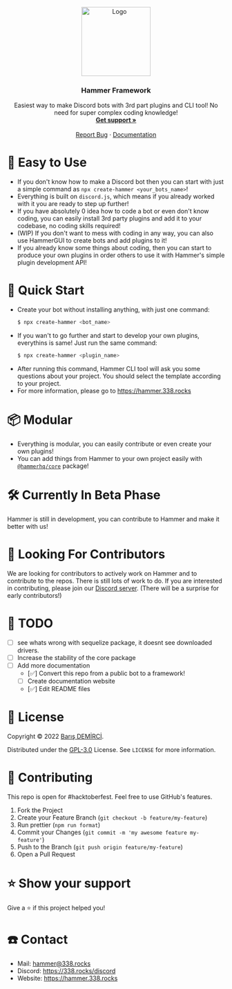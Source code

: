 <p align="center">
    <img src="https://avatars.githubusercontent.com/u/109850261" alt="Logo" width="160" height="160" />
    <h3 align="center">Hammer Framework</h3>
    <p align="center">
        Easiest way to make Discord bots with 3rd part plugins and CLI tool! No need for super complex coding knowledge!
        <br />
        <a href="https://338.rocks/discord"><strong>Get support »</strong></a>
        <br />
        <br />
        <a href="https://github.com/TheHammerHQ/issues">Report Bug</a>
        ·
        <a href="https://hammer.338.rocks/docs">Documentation</a>
    </p>
</p>

# 🎈 Easy to Use

-   If you don't know how to make a Discord bot then you can start with just a simple command as `npx create-hammer <your_bots_name>`!
-   Everything is built on `discord.js`, which means if you already worked with it you are ready to step up further!
-   If you have absolutely 0 idea how to code a bot or even don't know coding, you can easily install 3rd party plugins and add it to your codebase, no coding skills required!
-   (WIP) If you don't want to mess with coding in any way, you can also use HammerGUI to create bots and add plugins to it!
-   If you already know some things about coding, then you can start to produce your own plugins in order others to use it with Hammer's simple plugin development API!

# 🏃 Quick Start

-   Create your bot without installing anything, with just one command:
    ```bash
    $ npx create-hammer <bot_name>
    ```
-   If you wan't to go further and start to develop your own plugins, everythins is same! Just run the same command:
    ```bash
    $ npx create-hammer <plugin_name>
    ```
-   After running this command, Hammer CLI tool will ask you some questions about your project. You should select the template according to your project.
-   For more information, please go to https://hammer.338.rocks

# 📦 Modular

-   Everything is modular, you can easily contribute or even create your own plugins!
-   You can add things from Hammer to your own project easily with [`@hammerhq/core`](https://npmjs.com/@hammerhq/core) package!

# 🛠️ Currently In Beta Phase

Hammer is still in development, you can contribute to Hammer and make it better with us!

# 🧦 Looking For Contributors

We are looking for contributors to actively work on Hammer and to contribute to the repos. There is still lots of work to do. If you are interested in contributing, please join our [Discord server](https://338.rocks/discord). (There will be a surprise for early contributors!)

# 📜 TODO

-   [ ] see whats wrong with sequelize package, it doesnt see downloaded drivers.
-   [ ] Increase the stability of the core package
-   [ ] Add more documentation
    -   [✅] Convert this repo from a public bot to a framework!
    -   [ ] Create documentation website
    -   [✅] Edit README files

# 🔑 License

Copyright © 2022 [Barış DEMİRCİ](https://github.com/barbarbar338).

Distributed under the [GPL-3.0](https://www.gnu.org/licenses/gpl-3.0.html) License. See `LICENSE` for more information.

# 🧦 Contributing

This repo is open for #hacktoberfest. Feel free to use GitHub's features.

1. Fork the Project
2. Create your Feature Branch (`git checkout -b feature/my-feature`)
3. Run prettier (`npm run format`)
4. Commit your Changes (`git commit -m 'my awesome feature my-feature'`)
5. Push to the Branch (`git push origin feature/my-feature`)
6. Open a Pull Request

# ⭐️ Show your support

Give a ⭐️ if this project helped you!

# ☎️ Contact

-   Mail: hammer@338.rocks
-   Discord: https://338.rocks/discord
-   Website: https://hammer.338.rocks
